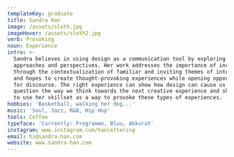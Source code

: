 ```yaml
---
templateKey: graduate
title: Sandra Han
image: /assets/sloth.jpg
imageHover: /assets/sloth2.jpg
verb: Provoking
noun: Experience
intro: >-
  Sandra believes in using design as a communication tool by exploring multiple
  approaches and perspectives. Her work addresses the importance of inclusivity
  through the contextualization of familiar and inviting themes of interests,
  and hopes to create thought-provoking experiences while opening opportunities
  for discourse. The right experience can show how design can cause us to
  question the way we think towards the next creative experience and she hopes
  to use her skillset as a way to provoke these types of experiences.
hobbies: 'Basketball, walking her dog...'
music: 'Soul, Jazz, R&B, Hip Hop'
tools: Coffee
typeface: 'Currently: Programme, Bluu, Akkurat'
instagram: www.instagram.com/hanlettering
email: hi@sandra-han.com
website: www.sandra-han.com
---
```


